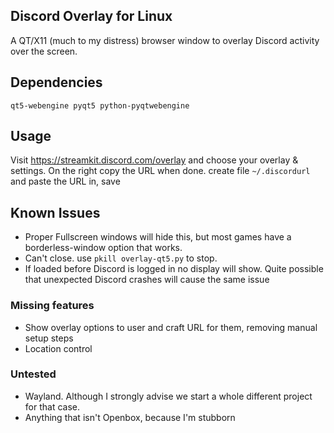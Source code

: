 ## Discord Overlay for Linux

A QT/X11 (much to my distress) browser window to overlay Discord activity over the screen.

## Dependencies

`qt5-webengine pyqt5 python-pyqtwebengine`

## Usage

Visit https://streamkit.discord.com/overlay and choose your overlay & settings. On the right copy the URL when done.
create file `~/.discordurl` and paste the URL in, save

## Known Issues

- Proper Fullscreen windows will hide this, but most games have a borderless-window option that works.
- Can't close. use `pkill overlay-qt5.py` to stop.
- If loaded before Discord is logged in no display will show. Quite possible that unexpected Discord crashes will cause the same issue

### Missing features

- Show overlay options to user and craft URL for them, removing manual setup steps
- Location control

### Untested

- Wayland. Although I strongly advise we start a whole different project for that case.
- Anything that isn't Openbox, because I'm stubborn
